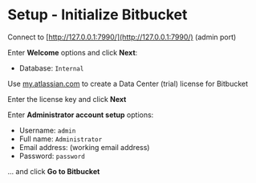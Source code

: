 # Setup - Initialize Bitbucket

Connect to [http://127.0.0.1:7990/](http://127.0.0.1:7990/) (admin port)

Enter **Welcome** options and click **Next**:

* Database: `Internal`

Use [my.atlassian.com](https://my.atlassian.com/) to create a Data Center (trial) license for Bitbucket

Enter the license key and click **Next**

Enter **Administrator account setup** options:

* Username: `admin`
* Full name: `Administrator`
* Email address: (working email address)
* Password: `password`

... and click **Go to Bitbucket**
